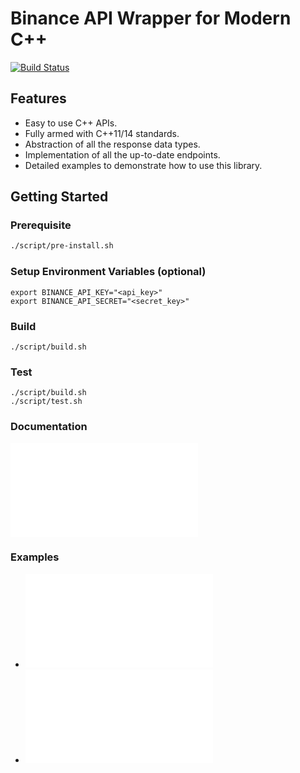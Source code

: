 # Binance API Wrapper for Modern C++

[![Build Status](https://travis-ci.org/zjhmale/binance-cpp.svg?branch=master)](https://travis-ci.org/zjhmale/binance-cpp)

## Features

* Easy to use C++ APIs.
* Fully armed with C++11/14 standards.
* Abstraction of all the response data types.
* Implementation of all the up-to-date endpoints.
* Detailed examples to demonstrate how to use this library.

## Getting Started

### Prerequisite

```sh
./script/pre-install.sh
```

### Setup Environment Variables (optional)

```
export BINANCE_API_KEY="<api_key>"
export BINANCE_API_SECRET="<secret_key>"
```

### Build

```
./script/build.sh
```

### Test

```
./script/build.sh
./script/test.sh
```

### Documentation

![API DOCUMENTATION](./DOCUMENT.md)

### Examples

* ![example.cc](./example/example.cc)
* ![depth_cache_example.cc](./example/depth_cache_example.cc)
